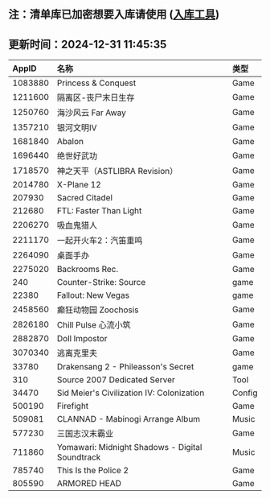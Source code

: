 ## 注：清单库已加密想要入库请使用 ([入库工具](https://github.com/BlankTMing/ManifestAutoUpdate/releases))

## 更新时间：2024-12-31 11:45:35
| AppID | 名称 | 类型  |
| :-------------------- | :----------------------------- | :----------- |
| 1083880 | Princess & Conquest| Game |
| 1211600 | 隔离区-丧尸末日生存| Game |
| 1250760 | 海沙风云 Far Away| Game |
| 1357210 | 银河文明IV| Game |
| 1681840 | Abalon| Game |
| 1696440 | 绝世好武功| Game |
| 1718570 | 神之天平（ASTLIBRA Revision）| Game |
| 2014780 | X-Plane 12| Game |
| 207930 | Sacred Citadel| Game |
| 212680 | FTL: Faster Than Light| Game |
| 2206270 | 吸血鬼猎人| Game |
| 2211170 | 一起开火车2：汽笛重鸣| Game |
| 2264090 | 桌面手办| Game |
| 2275020 | Backrooms Rec.| Game |
| 240 | Counter-Strike: Source| game |
| 22380 | Fallout: New Vegas| game |
| 2458560 | 癫狂动物园 Zoochosis| Game |
| 2826180 | Chill Pulse 心流小筑| Game |
| 2882870 | Doll Impostor| Game |
| 3070340 | 逃离克里夫| Game |
| 33780 | Drakensang 2 - Phileasson's Secret| game |
| 310 | Source 2007 Dedicated Server| Tool |
| 34470 | Sid Meier's Civilization IV: Colonization| Config |
| 500190 | Firefight| Game |
| 509081 | CLANNAD - Mabinogi Arrange Album| Music |
| 577230 | 三国志汉末霸业| Game |
| 711860 | Yomawari: Midnight Shadows - Digital Soundtrack| Music |
| 785740 | This Is the Police 2| Game |
| 805590 | ARMORED HEAD| Game |
